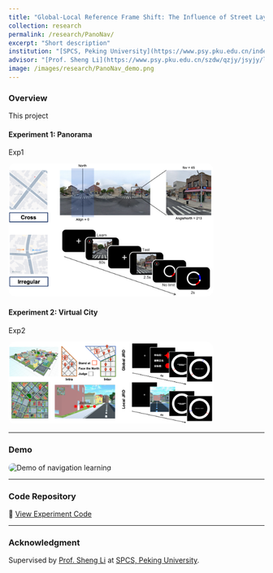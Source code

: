 ```yaml
---
title: "Global-Local Reference Frame Shift: The Influence of Street Layout on Heading in Spatial Navigation"
collection: research
permalink: /research/PanoNav/
excerpt: "Short description"
institution: "[SPCS, Peking University](https://www.psy.pku.edu.cn/index.htm)"
advisor: "[Prof. Sheng Li](https://www.psy.pku.edu.cn/szdw/qzjy/jsyjy/ls/index.htm)"
image: /images/research/PanoNav_demo.png
---
```



### Overview
This project 

#### Experiment 1: Panorama
Exp1 

<img src="/images/research/Pano_demo.png" alt="Experiment 1" style="max-width: 80%; border-radius: 12px;">

#### Experiment 2: Virtual City
Exp2 

<img src="/images/research/Nav_demo.png" alt="Experiment 2" style="max-width: 80%; border-radius: 12px;">

---

### Demo
<img src="/images/research/Nav_learn_demo.gif" alt="Demo of navigation learning" style="max-width: 80%; border-radius: 12px;">

---

### Code Repository
🔗 [View Experiment Code](/code/project-1/)

---

### Acknowledgment
Supervised by [Prof. Sheng Li](https://www.psy.pku.edu.cn/szdw/qzjy/jsyjy/ls/index.htm) at [SPCS, Peking University](https://www.psy.pku.edu.cn/index.htm).  
